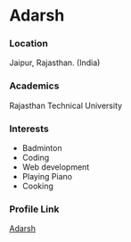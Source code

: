 # Adarsh

### Location

Jaipur, Rajasthan. (India)

### Academics

Rajasthan Technical University

### Interests

- Badminton
- Coding
- Web development
- Playing Piano
- Cooking
 

### Profile Link

[Adarsh](https://github.com/adarshd8127)
